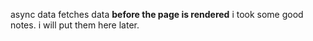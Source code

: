 async data fetches data **before the page is rendered**
i took some good notes. i will put them here later.